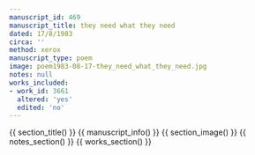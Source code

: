 ```yaml
---
manuscript_id: 469
manuscript_title: they need what they need
dated: 17/8/1983
circa: ''
method: xerox
manuscript_type: poem
image: poem1983-08-17-they_need_what_they_need.jpg
notes: null
works_included:
- work_id: 3661
  altered: 'yes'
  edited: 'no'
---
```


{{ section_title() }}
{{ manuscript_info() }}
{{ section_image() }}
{{ notes_section() }}
{{ works_section() }}

